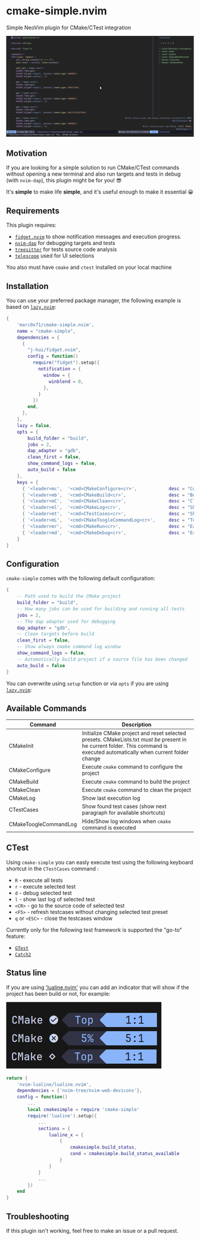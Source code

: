 # cmake-simple.nvim
Simple NeoVim plugin for CMake/CTest integration

![Screenshot](https://github.com/marc0x71/cmake-simple.nvim/blob/main/images/cmake-simple-screenshot.png?raw=true)


## Motivation
If you are looking for a simple solution to run CMake/CTest commands without opening a new terminal and also run targets and tests in debug (with `nvim-dap`), this plugin might be for you! 😎

It's **simple** to make life **simple**, and it's useful enough to make it essential 😀

## Requirements

This plugin requires:

- [`fidget.nvim`](https://github.com/j-hui/fidget.nvim) to show notification messages and execution progress.
- [`nvim-dap`](https://github.com/mfussenegger/nvim-dap) for debugging targets and tests
- [`treesitter`](https://github.com/nvim-treesitter/nvim-treesitter) for tests source code analysis
- [`telescope`](https://github.com/nvim-telescope/telescope.nvim) used for UI selections

You also must have `cmake` and `ctest` installed on your local machine

## Installation

You can use your preferred package manager, the following example is based on [`lazy.nvim`](https://github.com/folke/lazy.nvim):

```lua
{
    'marc0x71/cmake-simple.nvim',
    name = "cmake-simple",
    dependencies = {
      {
        "j-hui/fidget.nvim",
        config = function()
          require("fidget").setup({
            notification = {
              window = {
                winblend = 0,
              },
            }
          })
        end,
      },
    },
    lazy = false,
    opts = {
        build_folder = "build", 
        jobs = 2, 
        dap_adapter = "gdb",
        clean_first = false,
        show_command_logs = false,
        auto_build = false
    },
    keys = {
      { '<leader>mc',  '<cmd>CMakeConfigure<cr>',            desc = "Configure project" },
      { '<leader>mb',  '<cmd>CMakeBuild<cr>',                desc = "Build project" },
      { '<leader>mC',  '<cmd>CMakeClean<cr>',                desc = "Clean project" },
      { '<leader>ml',  '<cmd>CMakeLog<cr>',                  desc = "Show last log" },
      { '<leader>mt',  '<cmd>CTestCases<cr>',                desc = "Show tests" },
      { '<leader>mL',  '<cmd>CMakeToogleCommandLog<cr>',     desc = "Toogle command log window" }
      { '<leader>mr',  '<cmd>CMakeRun<cr>',                  desc = "Execute target"},
      { '<leader>md',  '<cmd>CMakeDebug<cr>',                desc = "Execute target in debug"}
    }
}
```

## Configuration

`cmake-simple` comes with the following default configuration:

```lua
{
    -- Path used to build the CMake project
    build_folder = "build", 
    -- How many jobs can be used for building and running all tests
    jobs = 2, 
    -- The dap adapter used for debugging
    dap_adapter = "gdb",
    -- Clean targets before build
    clean_first = false,
    -- Show always cmake command log window
    show_command_logs = false,
    -- Automatically build project if a source file has been changed
    auto_build = false
}
```

You can overwrite using `setup` function or via `opts` if you are using [`lazy.nvim`](https://github.com/folke/lazy.nvim):

## Available Commands

|Command|Description|
|-|-|
|CMakeInit|Initialize CMake project and reset selected presets. CMakeLists.txt *must be* present in he current folder. This command is executed automatically when current folder change|
|CMakeConfigure|Execute `cmake` command to configure the project|
|CMakeBuild|Execute `cmake` command to build the project|
|CMakeClean|Execute `cmake` command to clean the project|
|CMakeLog|Show last execution log|
|CTestCases|Show found test cases (show next paragraph for available shortcuts)|
|CMakeToogleCommandLog|Hide/Show log windows when `cmake` command is executed |

## CTest

Using `cmake-simple` you can easly execute test using the following keyboard shortcut in the `CTestCases` command :

- `R` - execute all tests
- `r` - execute selected test
- `d` - debug selected test
- `l` - show last log of selected test
- `<CR>` - go to the source code of selected test
- `<F5>` - refresh testcases without changing selected test preset
- `q` or `<ESC>` - close the testcases window

Currently only for the following test framework is supported the "go-to" feature:

- [`GTest`](https://github.com/google/googletest)
- [`Catch2`](https://github.com/catchorg/Catch2)

## Status line

If you are using ['lualine.nvim'](https://github.com/nvim-lualine/lualine.nvim) you can add an indicator 
that will show if the project has been build or not, for example:

![Status line example](https://github.com/marc0x71/cmake-simple.nvim/blob/main/images/statusbar.png?raw=true)

```lua
return {
    'nvim-lualine/lualine.nvim',
    dependencies = {'nvim-tree/nvim-web-devicons'},
    config = function()
        ...
        local cmakesimple = require 'cmake-simple'
        require('lualine').setup({
            ...
            sections = {
                lualine_x = {
                    {
                        cmakesimple.build_status,
                        cond = cmakesimple.build_status_available
                    }
                }
            }
            ...
        })
    end
}
```

## Troubleshooting

If this plugin isn't working, feel free to make an issue or a pull request.

